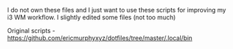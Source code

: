 I do not own these files and I just want to use these scripts for improving my i3 WM workflow. I slightly edited some files (not too much)

Original scripts - https://github.com/ericmurphyxyz/dotfiles/tree/master/.local/bin
